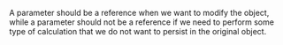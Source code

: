 A parameter should be a reference when we want to modify the object, while a parameter should not be a reference if we need to perform some type of calculation that we do not want to persist in the original object.
